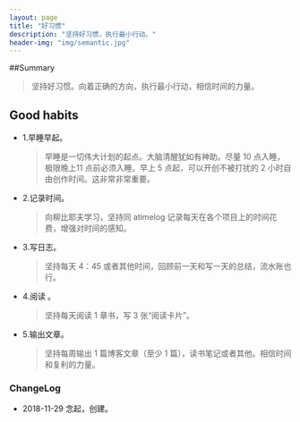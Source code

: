 ```yaml
---
layout: page
title: "好习惯"
description: "坚持好习惯，执行最小行动。"
header-img: "img/semantic.jpg"
---
```


##Summary

>   坚持好习惯。向着正确的方向，执行最小行动，相信时间的力量。



## Good habits

- 1.早睡早起。

    >   早睡是一切伟大计划的起点。大脑清醒犹如有神助。尽量 10 点入睡，极限晚上11 点前必须入睡。早上 5 点起，可以开创不被打扰的 2 小时自由创作时间。这非常非常重要。

- 2.记录时间。

    >   向柳比耶夫学习，坚持同 atimelog 记录每天在各个项目上的时间花费，增强对时间的感知。

- 3.写日志。

    >   坚持每天 4：45 或者其他时间，回顾前一天和写一天的总结，流水账也行。

- 4.阅读 。

    >   坚持每天阅读 1 章书，写 3 张“阅读卡片”。

- 5.输出文章。

    >   坚持每周输出 1 篇博客文章（至少 1 篇），读书笔记或者其他。相信时间和复利的力量。





### ChangeLog

- 2018-11-29 念起，创建。

    

